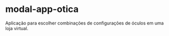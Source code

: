 # modal-app-otica
 Aplicação para escolher combinações de configurações de óculos em uma loja virtual.
